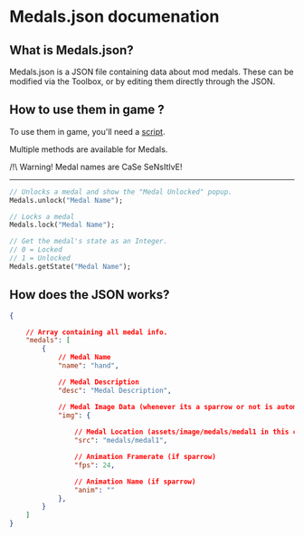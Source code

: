 # Medals.json documenation

## What is Medals.json?
Medals.json is a JSON file containing data about mod medals. These can be modified via the Toolbox, or by editing them directly through the JSON.

## How to use them in game ?

To use them in game, you'll need a [script](../scripting/Script.md).

Multiple methods are available for Medals.

/!\ Warning! Medal names are CaSe SeNsItIvE!

---
```haxe
// Unlocks a medal and show the "Medal Unlocked" popup.
Medals.unlock("Medal Name");
```
```haxe
// Locks a medal
Medals.lock("Medal Name");
```
```haxe
// Get the medal's state as an Integer.
// 0 = Locked
// 1 = Unlocked
Medals.getState("Medal Name");
```

## How does the JSON works?

```json
{

    // Array containing all medal info.
    "medals": [
        {
            // Medal Name
            "name": "hand",

            // Medal Description
            "desc": "Medal Description",

            // Medal Image Data (whenever its a sparrow or not is automatically detected by the engine)
            "img": {
                
                // Medal Location (assets/image/medals/medal1 in this case)
                "src": "medals/medal1",

                // Animation Framerate (if sparrow)
                "fps": 24,

                // Animation Name (if sparrow)
                "anim": ""
            },
        }
    ]
}
```